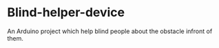 # Blind-helper-device
An Arduino project which help blind people about the obstacle infront of them.
</br></br>
